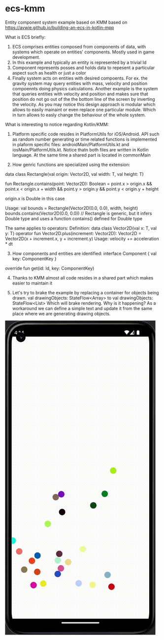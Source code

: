 # ecs-kmm
Entity component system example based on KMM based on https://avwie.github.io/building-an-ecs-in-kotlin-mpp

What is ECS briefly:
1) ECS comprises entities composed from components of data, with systems which operate on entities' components. Mostly used in game development.
2) In this example and typically an entity is represented by a trivial Id
3) Component represents posses and holds data to repesent a particular aspect such as health or just a color
4) Finally system acts on entities with desired compoents. For ex. the gravity system may query entities with mass, velocity and position compoennts doing physics calculations. Another example is the system that queries entities with velocity and position and makes sure that position do not go out of the the bottom line of the screen by inverting the velocity.
As you may notice this design approach is modular which allows to easily mainaint or even replace one particular module. Which in turn allows to easly change the behaviour of the whole system.

What is interesting to notice regarding Kotlin/KMM:

1) Platform specific code resides in PlatformUtils for iOS/Android. API such as random number generating or time related functions is implemented in plaform specific files: androidMain/PlatformUtils.kt and iosMain/PlatformUtils.kt. Notice thatn both files are written in Kotlin language. At the same time a shared part is located in commonMain

2) How genric functions are specialized using the extension:

data class Rectangle<T>(val origin: Vector2D<T>, val width: T, val height: T)

fun Rectangle<Double>.contains(point: Vector2D<Double>): Boolean =
    point.x > origin.x && point.x < origin.x + width &&
            point.y > origin.y && point.y < origin.y + height

origin.x is Double in this case

Usage:
val bounds = Rectangle(Vector2D(0.0, 0.0), width, height)
bounds.contains(Vector2D(0.0, 0.0)) // Rectangle is generic, but it infers Double type and uses a function contains() defined for Double type

The same applies to operators:
Definition:
data class Vector2D<T>(val x: T, val y: T)
operator fun Vector2D<Double>.plus(increment: Vector2D<Double>): Vector2D<Double> =
    Vector2D(x + increment.x, y + increment.y)
Usage:
velocity += acceleration * dt

3) How components and entities are identified:
interface Component<C> {
    val key: ComponentKey<C>
}

override fun <C> get(id: Id, key: ComponentKey<C>)


4) Thanks to KMM almost all code resides in a shared part which makes easier to maintain it

5) Let's try to brake the example by replacing a container for objects being drawn.
val drawingObjects: StateFlow<Array<DrawingObject>>
	to 
val drawingObjects: StateFlow<List<DrawingObject>>
 Which will brake rendering. Why is it happening? As a workaround we can define a simple text and update it from the same place where we are generating drawing objects.


![Sample on Android simulator](illustration/bubbles.gif)
